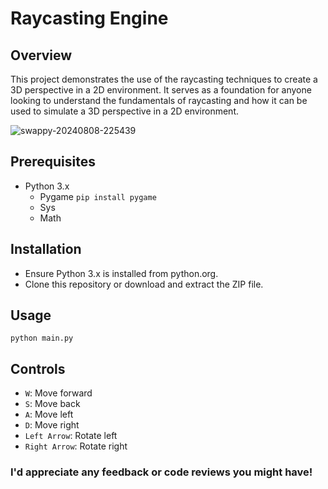# Raycasting Engine
## Overview
This project demonstrates the use of  the raycasting techniques to create a 3D perspective in a 2D environment. It serves as a foundation for anyone looking to understand the fundamentals of raycasting and how it can be used to simulate a 3D perspective in a 2D environment.

![swappy-20240808-225439](https://github.com/user-attachments/assets/85b3738d-20bc-4174-9362-cdfb6b254733)


## Prerequisites
* Python 3.x
    * Pygame `pip install pygame`
    * Sys
    * Math

## Installation
* Ensure Python 3.x is installed from python.org.
* Clone this repository or download and extract the ZIP file.

## Usage
```
python main.py
```

## Controls
* `W`: Move forward
* `S`: Move back
* `A`: Move left
* `D`: Move right
* `Left Arrow`: Rotate left
* `Right Arrow`: Rotate right

### I'd appreciate any feedback or code reviews you might have!
